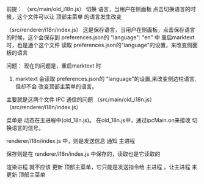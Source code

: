 前提： 
（src/main/old_i18n.js）
切换 语言，当用户在侧面板 点击切换语言的时候，这个文件可以让 顶部主菜单 的语言发生改变

 （src/renderer/i18n/index.js）
这是保存语言，当用户在侧面板，点击保存语言的时候，这个会保存到 preferences.json的	"language": "en" 中
重启marktext 时，也是通个这个文件 读取 preferences.json的"language"的设置，来改变侧面板的语言


问题：
现在的问题是，重启marktext 时
1. marktext 会读取 preferences.json的	"language"的设置,来改变侧边栏语言,但却不会 改变顶部主菜单的语言。

主要就是这两个文件 IPC 通信的问题 
（src/main/old_i18n.js）
（src/renderer/i18n/index.js）


菜单是 动态在主进程中(old_18n.js)。
在old_18n.js中，通过ipcMain.on来接收 切换语言的信号。

renderer/i18n/index.js 中，则是发送信息 通知 主进程

保存则是在 renderer/i18n/index.js 中保存的，读取也是它读取的

渲染进程 就不应该 更新 顶部主菜单，它只能是发送指令给 主进程 ，让主进程 来更新 顶部主菜单
